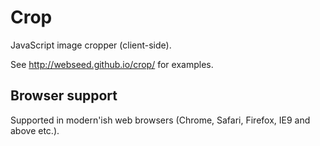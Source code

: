 # Crop

JavaScript image cropper (client-side).

See http://webseed.github.io/crop/ for examples.

## Browser support

Supported in modern'ish web browsers (Chrome, Safari, Firefox, IE9 and above etc.).
